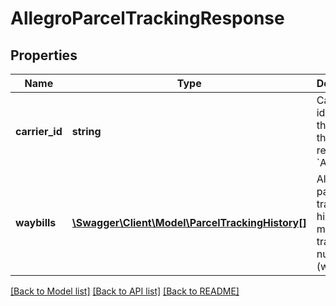 # AllegroParcelTrackingResponse

## Properties
Name | Type | Description | Notes
------------ | ------------- | ------------- | -------------
**carrier_id** | **string** | Carrier identifier. In the case of this resource &#x60;ALLEGRO&#x60;. | 
**waybills** | [**\Swagger\Client\Model\ParcelTrackingHistory[]**](ParcelTrackingHistory.md) | Allegro parcel tracking history for multiple tracking numbers (waybills). | 

[[Back to Model list]](../../README.md#documentation-for-models) [[Back to API list]](../../README.md#documentation-for-api-endpoints) [[Back to README]](../../README.md)

